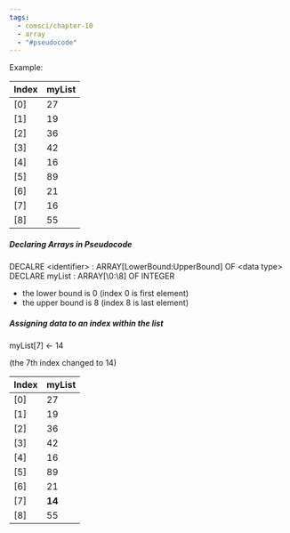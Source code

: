 ```yaml
---
tags:
  - comsci/chapter-10
  - array
  - "#pseudocode"
---
```

Example:

| Index | myList |
| ----- | ------ |
| [0]   | 27     |
| [1]   | 19     |
| [2]   | 36     |
| [3]   | 42     |
| [4]   | 16     |
| [5]   | 89     |
| [6]   | 21     |
| [7]   | 16     |
| [8]      | 55       |

##### Declaring Arrays in Pseudocode

DECALRE \<identifier> : ARRAY\[LowerBound:UpperBound] OF \<data type>
DECLARE myList : ARRAY[\0:\8] OF INTEGER

- the lower bound is 0 (index 0 is first element)
- the upper bound is 8 (index 8 is last element)
##### Assigning data to an index within the list

myList\[7] <- 14

(the 7th index changed to 14)

| Index | myList |
| ----- | ------ |
| [0]   | 27     |
| [1]   | 19     |
| [2]   | 36     |
| [3]   | 42     |
| [4]   | 16     |
| [5]   | 89     |
| [6]   | 21     |
| [7]   | **14** |
| [8]   | 55     |
